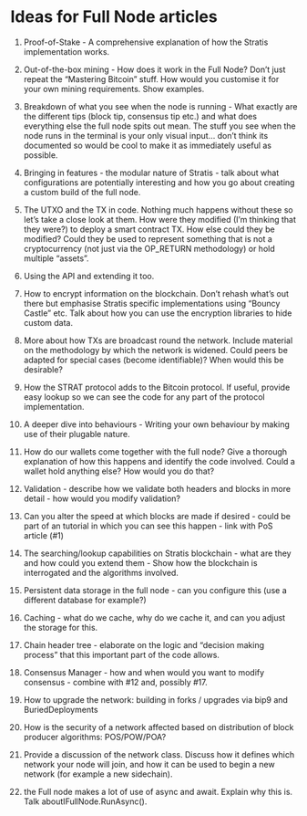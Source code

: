 # Ideas for Full Node articles 

1. Proof-of-Stake - A comprehensive explanation of how the Stratis implementation works.
2. Out-of-the-box mining - How does it work in the Full Node? Don’t just repeat the “Mastering Bitcoin” stuff. How would you customise it for your own mining requirements. Show examples.
3. Breakdown of what you see when the node is running - What exactly are the different tips (block tip, consensus tip etc.) and what does everything else the full node spits out mean. The stuff you see when the node runs in the terminal is your only visual input… don’t think its documented so would be cool to make it as immediately useful as possible.
4. Bringing in features - the modular nature of Stratis - talk about what configurations are potentially interesting and how you go about creating a custom build of the full node.
5. The UTXO and the TX in code. Nothing much happens without these so let’s take a close look at them. How were they modified (I’m thinking that they were?) to deploy a smart contract TX. How else could they be modified? Could they be used to represent something that is not a cryptocurrency (not just via the OP_RETURN methodology) or hold multiple “assets”.
6. Using the API and extending it too.
7. How to encrypt information on the blockchain. Don’t rehash what’s out there but emphasise Stratis specific implementations using “Bouncy Castle” etc. Talk about how you can use the encryption libraries to hide custom data.
8. More about how TXs are broadcast round the network. Include material on the methodology by which the network is widened. Could peers be adapted for special cases (become identifiable)? When would this be desirable?
9. How the STRAT protocol adds to the Bitcoin protocol. If useful, provide easy lookup so we can see the code for any part of the protocol implementation.
10. A deeper dive into behaviours - Writing your own behaviour by making use of their plugable nature.
11. How do our wallets come together with the full node? Give a thorough explanation of how this happens and identify the code involved. Could a wallet hold anything else? How would you do that?
12. Validation - describe how we validate both headers and blocks in more detail - how would you modify validation?
13. Can you alter the speed at which blocks are made if desired - could be part of an tutorial in which you can see this happen - link with PoS article (#1)
14. The searching/lookup capabilities on Stratis blockchain - what are they and how could you extend them - Show how the blockchain is interrogated and the algorithms involved.
15. Persistent data storage in the full node - can you configure this (use a different database for example?)
16. Caching - what do we cache, why do we cache it, and can you adjust the storage for this.

17. Chain header tree - elaborate on the logic and “decision making process” that this important part of the code allows.
18. Consensus Manager - how and when would you want to modify consensus - combine with #12 and, possibly #17.
19. How to upgrade the network: building in forks / upgrades via bip9 and BuriedDeployments
20. How is the security of a network affected based on distribution of block producer algorithms: POS/POW/POA?
21. Provide a discussion of the network class. Discuss how it defines which network your node will join, and how it can be used to begin a new network (for example a new sidechain).
22. the Full node makes a lot of use of async and await. Explain why this is. Talk aboutIFullNode.RunAsync(). 
